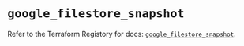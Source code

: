 # `google_filestore_snapshot`

Refer to the Terraform Registory for docs: [`google_filestore_snapshot`](https://registry.terraform.io/providers/hashicorp/google-beta/4.83.0/docs/resources/google_filestore_snapshot).
